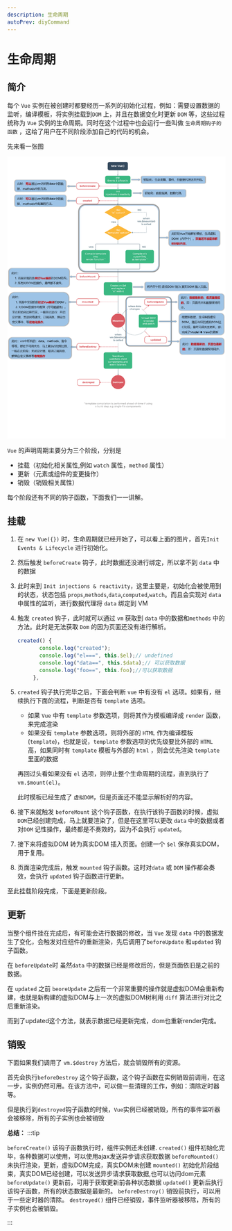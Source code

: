 ```yaml
---
description: 生命周期
autoPrev: diyCommand
---
```


# 生命周期

## 简介
每个 `Vue` 实例在被创建时都要经历一系列的初始化过程，例如：需要设置数据的监听，编译模板，将实例挂载到`DOM` 上，并且在数据变化时更新 `DOM` 等，这些过程统称为 `Vue` 实例的生命周期。同时在这个过程中也会运行一些叫做 `生命周期钩子的函数` ，这给了用户在不同阶段添加自己的代码的机会。

先来看一张图

![生命周期](/blogImg/vue/生命周期.jpg)

`Vue` 的声明周期主要分为三个阶段，分别是

* 挂载（初始化相关属性,例如 `watch` 属性，`method` 属性）
* 更新（元素或组件的变更操作）
* 销毁（销毁相关属性）

每个阶段还有不同的钩子函数，下面我们一一讲解。

## 挂载
1. 在 `new Vue({})` 时，生命周期就已经开始了，可以看上面的图片，首先`Init Events & Lifecycle` 进行初始化。

2. 然后触发 `beforeCreate` 钩子，此时数据还没进行绑定，所以拿不到 `data` 中的数据
3. 此时来到 `Init injections & reactivity`，这里主要是，初始化会被使用到的状态，状态包括 `props`,`methods`,`data`,`computed`,`watch`。而且会实现对 `data` 中属性的监听，进行数据代理将 `data` 绑定到 VM
4. 触发 `created` 钩子，此时就可以通过 `vm` 获取到 `data` 中的数据和`methods` 中的方法。此时是无法获取 `Dom` 的因为页面还没有进行解析。
   ```js
   created() {
          console.log("created");
          console.log("el===", this.$el);// undefined
          console.log("data==", this.$data);// 可以获取数据
          console.log("foo==", this.foo);//可以获取数据
        },
   ```
5. `created` 钩子执行完毕之后，下面会判断 `vue` 中有没有 `el` 选项。如果有，继续执行下面的流程，判断是否有 `template` 选项。

   * 如果 `Vue` 中有 `template` 参数选项，则将其作为模板编译成 `render` 函数，来完成渲染
   * 如果没有 `template` 参数选项，则将外部的 `HTML` 作为编译模板(`template`)，也就是说，`template` 参数选项的优先级要比外部的 `HTML` 高，如果同时有 `template` 模板与外部的 `html` ，则会优先渲染 `template` 里面的数据

   再回过头看如果没有 `el` 选项，则停止整个生命周期的流程，直到执行了`vm.$mount(el)`。

   此时模板已经生成了 `虚拟DOM`，但是页面还不能显示解析好的内容。
6. 接下来就触发 `beforeMount` 这个钩子函数，在执行该钩子函数的时候，虚拟`DOM`已经创建完成，马上就要渲染了，但是在这里可以更改 `data` 中的数据或者对`DOM` 记性操作，最终都是不奏效的，因为不会执行 `updated`。
7. 接下来将虚拟DOM 转为真实DOM 插入页面。创建一个 `$el` 保存真实DOM，用于复用。
8. 页面渲染完成后，触发 `mounted` 钩子函数。这时对`data` 或 `DOM` 操作都会奏效，会执行 `updated` 钩子函数进行更新。

至此挂载阶段完成，下面是更新阶段。

## 更新

当整个组件挂在完成后，有可能会进行数据的修改，当 `Vue` 发现 `data` 中的数据发生了变化，会触发对应组件的重新渲染，先后调用了`beforeUpdate` 和`updated` 钩子函数。

在 `beforeUpdate`时 虽然`data` 中的数据已经是修改后的，但是页面依旧是之前的数据。

在 `updated` 之前 `beoreUpdate` 之后有一个非常重要的操作就是虚拟DOM会重新构建，也就是新构建的虚拟DOM与上一次的虚拟DOM树利用 `diff` 算法进行对比之后重新渲染。

而到了updated这个方法，就表示数据已经更新完成，dom也重新render完成。

## 销毁
下面如果我们调用了 `vm.$destroy` 方法后，就会销毁所有的资源。

首先会执行`beforeDestroy` 这个钩子函数，这个钩子函数在实例销毁前调用，在这一步，实例仍然可用。在该方法中，可以做一些清理的工作，例如：清除定时器等。

但是执行到`destroyed`钩子函数的时候，`Vue`实例已经被销毁，所有的事件监听器会被移除，所有的子实例也会被销毁

**总结：**
:::tip 

`beforeCreate()`     该钩子函数执行时，组件实例还未创建.
`created()`          组件初始化完毕，各种数据可以使用，可以使用ajax发送异步请求获取数据
`beforeMounted()`    未执行渲染，更新，虚拟DOM完成，真实DOM未创建
`mounted()`          初始化阶段结束，真实DOM已经创建，可以发送异步请求获取数据,也可以访问dom元素
`beforeUpdate()`     更新前，可用于获取更新前各种状态数据
`updated()`          更新后执行该钩子函数，所有的状态数据是最新的。
`beforeDestroy()`    销毁前执行，可以用于一些定时器的清除。
`destroyed()`        组件已经销毁，事件监听器被移除，所有的子实例也会被销毁。

:::